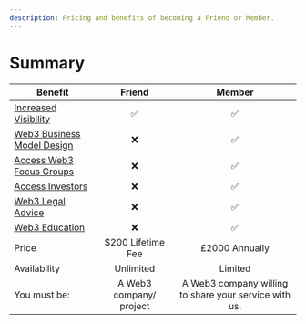 ```yaml
---
description: Pricing and benefits of becoming a Friend or Member.
---
```


# Summary

| Benefit                                                                 |         Friend          |                         Member                        |
| ----------------------------------------------------------------------- | :---------------------: | :---------------------------------------------------: |
| [Increased Visibility](for-members/game-integration.md)                 |            ✅            |                           ✅                           |
| [Web3 Business Model Design](for-members/web3-business-model-design.md) |            ❌            |                           ✅                           |
| [Access Web3 Focus Groups](for-members/network-access.md)               |            ❌            |                           ✅                           |
| [Access Investors](for-members/access-investors.md)                     |            ❌            |                           ✅                           |
| [Web3 Legal Advice](for-members/legal.md)                               |            ❌            |                           ✅                           |
| [Web3 Education](for-members/education.md)                              |            ❌            |                           ✅                           |
| Price                                                                   |    $200 Lifetime Fee    |                     £2000 Annually                    |
| Availability                                                            |        Unlimited        |                        Limited                        |
| You must be:                                                            | A Web3 company/ project | A Web3 company willing to share your service with us. |
